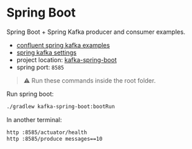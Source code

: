 # Spring Boot

Spring Boot + Spring Kafka producer and consumer examples.

- [confluent spring kafka examples](https://www.confluent.io/blog/apache-kafka-spring-boot-application/)
- [spring kafka settings](https://docs.spring.io/spring-kafka/reference/html/)
- project location: [kafka-spring-boot](kafka-spring-boot)
- spring port: `8585`

> &#x26a0; Run these commands inside the root folder.

Run spring boot:

```bash
./gradlew kafka-spring-boot:bootRun
```

In another terminal:

```bash
http :8585/actuator/health
http :8585/produce messages==10
```